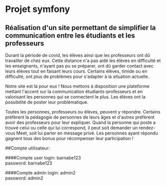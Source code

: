 # Projet symfony
## Réalisation d'un site permettant de simplifier la communication entre les étudiants et les professeurs

Durant la période de covid, les élèves ainsi que les professeurs ont dû travailler de chez eux. Cette distance n'a pas aidé les élèves en difficulté et les enseignants, n'ayant pas pu se préparer, ont dû garder contact avec leurs élèves tout en faisant leurs cours. 
Certains élèves, timide ou en difficulté, ont plus de problèmes pour s'adapter à la situation actuelle. 

Notre site est là pour eux ! 
Nous mettons à disposition une plateforme mettant l'accent sur la communication étudiants-professeurs et en valorisant les personnes qui se connectent le plus. 
Les élèves ont la possibilité de poster leur problématique. 

Toutes les personnes, professeurs ou élèves, peuvent y répondre. Certains préfèrent la pédagogie de personnes de leurs âges et d'autres préfèrent avoir des professeurs pour leur expliquer. 
Quand la personne qui poste a trouvé celui ou celle qui lui correspond, il peut soit demander un rendez-vous Meet, soit lui parler en message privé.
Les personnes ayant répondu gagnent tous des bonus pour récompenser leur participation !



##Compte utilisateur:

####Compte user
login: barnabe123   
password: barnabe123

####Compte admin
login: admin2  
password: admin2
